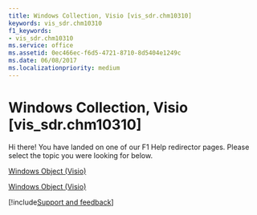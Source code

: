```yaml
---
title: Windows Collection, Visio [vis_sdr.chm10310]
keywords: vis_sdr.chm10310
f1_keywords:
- vis_sdr.chm10310
ms.service: office
ms.assetid: 0ec466ec-f6d5-4721-8710-8d5404e1249c
ms.date: 06/08/2017
ms.localizationpriority: medium
---
```



# Windows Collection, Visio [vis_sdr.chm10310]

Hi there! You have landed on one of our F1 Help redirector pages. Please select the topic you were looking for below.

[Windows Object (Visio)](https://msdn.microsoft.com/library/3fa64269-adde-3918-9970-3ce412d638f2%28Office.15%29.aspx)

[Windows Object (Visio)](https://msdn.microsoft.com/library/7151eb44-29cd-877d-d885-d1e0ab5498ed.aspx)

[!include[Support and feedback](~/includes/feedback-boilerplate.md)]